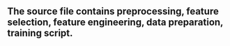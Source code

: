 ## The source file contains preprocessing, feature selection, feature engineering, data preparation, training script.
